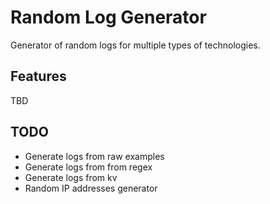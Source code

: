 # Random Log Generator

Generator of random logs for multiple types of technologies.


## Features

TBD


## TODO

 - Generate logs from raw examples
 - Generate logs from from regex
 - Generate logs from kv
 - Random IP addresses generator